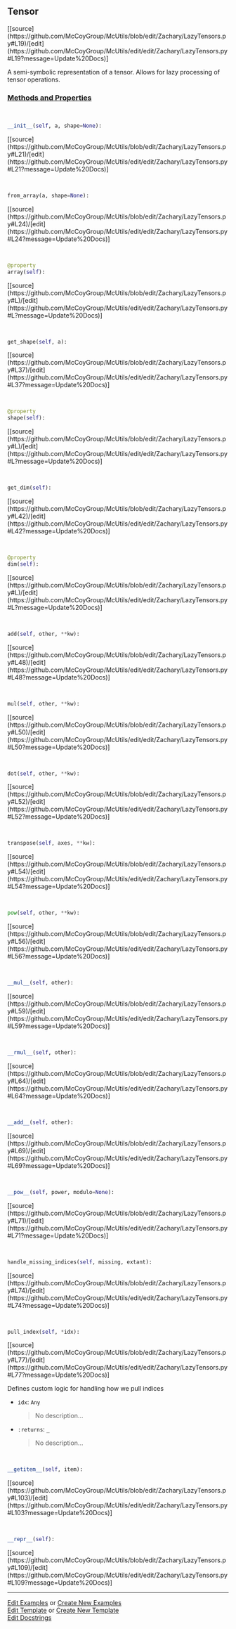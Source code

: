 ## <a id="McUtils.Zachary.LazyTensors.Tensor">Tensor</a> 
<div class="docs-source-link" markdown="1">
[[source](https://github.com/McCoyGroup/McUtils/blob/edit/Zachary/LazyTensors.py#L19)/[edit](https://github.com/McCoyGroup/McUtils/edit/edit/Zachary/LazyTensors.py#L19?message=Update%20Docs)]
</div>

A semi-symbolic representation of a tensor. Allows for lazy processing of tensor operations.

<div class="collapsible-section">
 <div class="collapsible-section collapsible-section-header" markdown="1">
 
### <a class="collapse-link" data-toggle="collapse" href="#methods">Methods and Properties</a> <a class="float-right" data-toggle="collapse" href="#methods"><i class="fa fa-chevron-down"></i></a>

 </div>
 <div class="collapsible-section collapsible-section-body collapse" id="methods" markdown="1">

<a id="McUtils.Zachary.LazyTensors.Tensor.__init__" class="docs-object-method">&nbsp;</a> 
```python
__init__(self, a, shape=None): 
```
<div class="docs-source-link" markdown="1">
[[source](https://github.com/McCoyGroup/McUtils/blob/edit/Zachary/LazyTensors.py#L21)/[edit](https://github.com/McCoyGroup/McUtils/edit/edit/Zachary/LazyTensors.py#L21?message=Update%20Docs)]
</div>

<a id="McUtils.Zachary.LazyTensors.Tensor.from_array" class="docs-object-method">&nbsp;</a> 
```python
from_array(a, shape=None): 
```
<div class="docs-source-link" markdown="1">
[[source](https://github.com/McCoyGroup/McUtils/blob/edit/Zachary/LazyTensors.py#L24)/[edit](https://github.com/McCoyGroup/McUtils/edit/edit/Zachary/LazyTensors.py#L24?message=Update%20Docs)]
</div>

<a id="McUtils.Zachary.LazyTensors.Tensor.array" class="docs-object-method">&nbsp;</a> 
```python
@property
array(self): 
```
<div class="docs-source-link" markdown="1">
[[source](https://github.com/McCoyGroup/McUtils/blob/edit/Zachary/LazyTensors.py#L)/[edit](https://github.com/McCoyGroup/McUtils/edit/edit/Zachary/LazyTensors.py#L?message=Update%20Docs)]
</div>

<a id="McUtils.Zachary.LazyTensors.Tensor.get_shape" class="docs-object-method">&nbsp;</a> 
```python
get_shape(self, a): 
```
<div class="docs-source-link" markdown="1">
[[source](https://github.com/McCoyGroup/McUtils/blob/edit/Zachary/LazyTensors.py#L37)/[edit](https://github.com/McCoyGroup/McUtils/edit/edit/Zachary/LazyTensors.py#L37?message=Update%20Docs)]
</div>

<a id="McUtils.Zachary.LazyTensors.Tensor.shape" class="docs-object-method">&nbsp;</a> 
```python
@property
shape(self): 
```
<div class="docs-source-link" markdown="1">
[[source](https://github.com/McCoyGroup/McUtils/blob/edit/Zachary/LazyTensors.py#L)/[edit](https://github.com/McCoyGroup/McUtils/edit/edit/Zachary/LazyTensors.py#L?message=Update%20Docs)]
</div>

<a id="McUtils.Zachary.LazyTensors.Tensor.get_dim" class="docs-object-method">&nbsp;</a> 
```python
get_dim(self): 
```
<div class="docs-source-link" markdown="1">
[[source](https://github.com/McCoyGroup/McUtils/blob/edit/Zachary/LazyTensors.py#L42)/[edit](https://github.com/McCoyGroup/McUtils/edit/edit/Zachary/LazyTensors.py#L42?message=Update%20Docs)]
</div>

<a id="McUtils.Zachary.LazyTensors.Tensor.dim" class="docs-object-method">&nbsp;</a> 
```python
@property
dim(self): 
```
<div class="docs-source-link" markdown="1">
[[source](https://github.com/McCoyGroup/McUtils/blob/edit/Zachary/LazyTensors.py#L)/[edit](https://github.com/McCoyGroup/McUtils/edit/edit/Zachary/LazyTensors.py#L?message=Update%20Docs)]
</div>

<a id="McUtils.Zachary.LazyTensors.Tensor.add" class="docs-object-method">&nbsp;</a> 
```python
add(self, other, **kw): 
```
<div class="docs-source-link" markdown="1">
[[source](https://github.com/McCoyGroup/McUtils/blob/edit/Zachary/LazyTensors.py#L48)/[edit](https://github.com/McCoyGroup/McUtils/edit/edit/Zachary/LazyTensors.py#L48?message=Update%20Docs)]
</div>

<a id="McUtils.Zachary.LazyTensors.Tensor.mul" class="docs-object-method">&nbsp;</a> 
```python
mul(self, other, **kw): 
```
<div class="docs-source-link" markdown="1">
[[source](https://github.com/McCoyGroup/McUtils/blob/edit/Zachary/LazyTensors.py#L50)/[edit](https://github.com/McCoyGroup/McUtils/edit/edit/Zachary/LazyTensors.py#L50?message=Update%20Docs)]
</div>

<a id="McUtils.Zachary.LazyTensors.Tensor.dot" class="docs-object-method">&nbsp;</a> 
```python
dot(self, other, **kw): 
```
<div class="docs-source-link" markdown="1">
[[source](https://github.com/McCoyGroup/McUtils/blob/edit/Zachary/LazyTensors.py#L52)/[edit](https://github.com/McCoyGroup/McUtils/edit/edit/Zachary/LazyTensors.py#L52?message=Update%20Docs)]
</div>

<a id="McUtils.Zachary.LazyTensors.Tensor.transpose" class="docs-object-method">&nbsp;</a> 
```python
transpose(self, axes, **kw): 
```
<div class="docs-source-link" markdown="1">
[[source](https://github.com/McCoyGroup/McUtils/blob/edit/Zachary/LazyTensors.py#L54)/[edit](https://github.com/McCoyGroup/McUtils/edit/edit/Zachary/LazyTensors.py#L54?message=Update%20Docs)]
</div>

<a id="McUtils.Zachary.LazyTensors.Tensor.pow" class="docs-object-method">&nbsp;</a> 
```python
pow(self, other, **kw): 
```
<div class="docs-source-link" markdown="1">
[[source](https://github.com/McCoyGroup/McUtils/blob/edit/Zachary/LazyTensors.py#L56)/[edit](https://github.com/McCoyGroup/McUtils/edit/edit/Zachary/LazyTensors.py#L56?message=Update%20Docs)]
</div>

<a id="McUtils.Zachary.LazyTensors.Tensor.__mul__" class="docs-object-method">&nbsp;</a> 
```python
__mul__(self, other): 
```
<div class="docs-source-link" markdown="1">
[[source](https://github.com/McCoyGroup/McUtils/blob/edit/Zachary/LazyTensors.py#L59)/[edit](https://github.com/McCoyGroup/McUtils/edit/edit/Zachary/LazyTensors.py#L59?message=Update%20Docs)]
</div>

<a id="McUtils.Zachary.LazyTensors.Tensor.__rmul__" class="docs-object-method">&nbsp;</a> 
```python
__rmul__(self, other): 
```
<div class="docs-source-link" markdown="1">
[[source](https://github.com/McCoyGroup/McUtils/blob/edit/Zachary/LazyTensors.py#L64)/[edit](https://github.com/McCoyGroup/McUtils/edit/edit/Zachary/LazyTensors.py#L64?message=Update%20Docs)]
</div>

<a id="McUtils.Zachary.LazyTensors.Tensor.__add__" class="docs-object-method">&nbsp;</a> 
```python
__add__(self, other): 
```
<div class="docs-source-link" markdown="1">
[[source](https://github.com/McCoyGroup/McUtils/blob/edit/Zachary/LazyTensors.py#L69)/[edit](https://github.com/McCoyGroup/McUtils/edit/edit/Zachary/LazyTensors.py#L69?message=Update%20Docs)]
</div>

<a id="McUtils.Zachary.LazyTensors.Tensor.__pow__" class="docs-object-method">&nbsp;</a> 
```python
__pow__(self, power, modulo=None): 
```
<div class="docs-source-link" markdown="1">
[[source](https://github.com/McCoyGroup/McUtils/blob/edit/Zachary/LazyTensors.py#L71)/[edit](https://github.com/McCoyGroup/McUtils/edit/edit/Zachary/LazyTensors.py#L71?message=Update%20Docs)]
</div>

<a id="McUtils.Zachary.LazyTensors.Tensor.handle_missing_indices" class="docs-object-method">&nbsp;</a> 
```python
handle_missing_indices(self, missing, extant): 
```
<div class="docs-source-link" markdown="1">
[[source](https://github.com/McCoyGroup/McUtils/blob/edit/Zachary/LazyTensors.py#L74)/[edit](https://github.com/McCoyGroup/McUtils/edit/edit/Zachary/LazyTensors.py#L74?message=Update%20Docs)]
</div>

<a id="McUtils.Zachary.LazyTensors.Tensor.pull_index" class="docs-object-method">&nbsp;</a> 
```python
pull_index(self, *idx): 
```
<div class="docs-source-link" markdown="1">
[[source](https://github.com/McCoyGroup/McUtils/blob/edit/Zachary/LazyTensors.py#L77)/[edit](https://github.com/McCoyGroup/McUtils/edit/edit/Zachary/LazyTensors.py#L77?message=Update%20Docs)]
</div>

Defines custom logic for handling how we pull indices
- `idx`: `Any`
    >No description...
- `:returns`: `_`
    >No description...

<a id="McUtils.Zachary.LazyTensors.Tensor.__getitem__" class="docs-object-method">&nbsp;</a> 
```python
__getitem__(self, item): 
```
<div class="docs-source-link" markdown="1">
[[source](https://github.com/McCoyGroup/McUtils/blob/edit/Zachary/LazyTensors.py#L103)/[edit](https://github.com/McCoyGroup/McUtils/edit/edit/Zachary/LazyTensors.py#L103?message=Update%20Docs)]
</div>

<a id="McUtils.Zachary.LazyTensors.Tensor.__repr__" class="docs-object-method">&nbsp;</a> 
```python
__repr__(self): 
```
<div class="docs-source-link" markdown="1">
[[source](https://github.com/McCoyGroup/McUtils/blob/edit/Zachary/LazyTensors.py#L109)/[edit](https://github.com/McCoyGroup/McUtils/edit/edit/Zachary/LazyTensors.py#L109?message=Update%20Docs)]
</div>

 </div>
</div>




___

[Edit Examples](https://github.com/McCoyGroup/McUtils/edit/gh-pages/ci/examples/McUtils/Zachary/LazyTensors/Tensor.md) or 
[Create New Examples](https://github.com/McCoyGroup/McUtils/new/gh-pages/?filename=ci/examples/McUtils/Zachary/LazyTensors/Tensor.md) <br/>
[Edit Template](https://github.com/McCoyGroup/McUtils/edit/gh-pages/ci/docs/McUtils/Zachary/LazyTensors/Tensor.md) or 
[Create New Template](https://github.com/McCoyGroup/McUtils/new/gh-pages/?filename=ci/docs/templates/McUtils/Zachary/LazyTensors/Tensor.md) <br/>
[Edit Docstrings](https://github.com/McCoyGroup/McUtils/edit/edit/Zachary/LazyTensors.py#L19?message=Update%20Docs)
